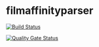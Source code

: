 # filmaffinityparser

[![Build Status](https://travis-ci.org/sergiosg/filmaffinityparser.svg?branch=master)](https://travis-ci.org/github/sergiosg/filmaffinityparser)


[![Quality Gate Status](https://sonarcloud.io/api/project_badges/measure?project=filmaffinityparser&metric=alert_status)](https://sonarcloud.io/dashboard?id=ilmaffinityparser)
